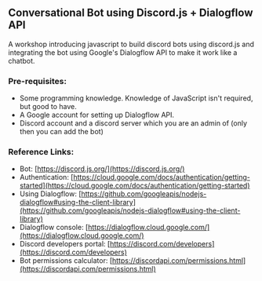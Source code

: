 ## Conversational Bot using Discord.js + Dialogflow API
A workshop introducing javascript to build discord bots using discord.js and integrating the bot using Google's Dialogflow API to make it work like a chatbot.

### Pre-requisites:
- Some programming knowledge. Knowledge of JavaScript isn't required, but good to have.
- A Google account for setting up Dialogflow API.
- Discord account and a discord server which you are an admin of (only then you can add the bot)

### Reference Links:
- Bot: [https://discord.js.org/](https://discord.js.org/)
- Authentication: [https://cloud.google.com/docs/authentication/getting-started](https://cloud.google.com/docs/authentication/getting-started)
- Using Dialogflow: [https://github.com/googleapis/nodejs-dialogflow#using-the-client-library](https://github.com/googleapis/nodejs-dialogflow#using-the-client-library)
- Dialogflow console: [https://dialogflow.cloud.google.com/](https://dialogflow.cloud.google.com/)
- Discord developers portal: [https://discord.com/developers](https://discord.com/developers)
- Bot permissions calculator: [https://discordapi.com/permissions.html](https://discordapi.com/permissions.html)
